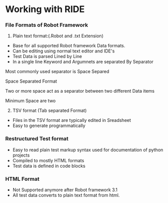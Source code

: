 # Working with RIDE
### File Formats of Robot Framework

1. Plain text format:(.Robot and .txt Extension)
* Base for all supported Robot framework Data formats.
* Can be editing using normal text editor and IDE's
* Test Data is parsed Lined by Line
* In a single line Keyword and  Argumnets are separated By Separator

Most commonly used separator is Space Separed

Space Separated Format

Two or more space act as a separator between two different Data items

Minimum Space are two

2. TSV format (Tab separated Format)
* Files in the TSV format are typically edited in Sreadsheet
* Easy to generate programmatically

### Restructured Test format
* Easy to read plain test markup syntax used for documentation of python projects 
* Compiled to mostly HTML formats
* Test data is defined in code blocks

### HTML Format
* Not Supported anymore after Robot framework 3.1
* All test data converts to plain text format from html.